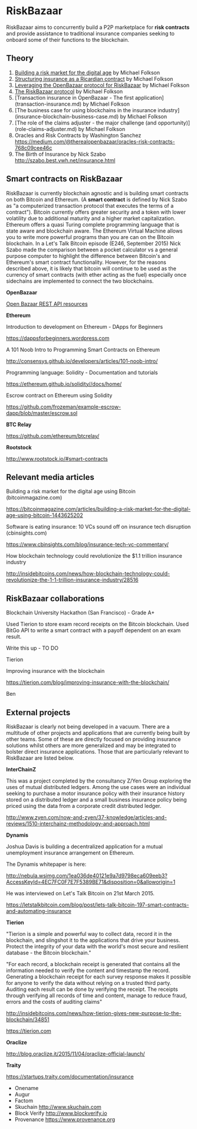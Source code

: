 # RiskBazaar

RiskBazaar aims to concurrently build a P2P marketplace for __risk contracts__ and provide assistance to traditional insurance companies seeking to onboard some of their functions to the blockchain.

## Theory
1. [Building a risk market for the digital age](building-a-risk-market.md) by Michael Folkson
2. [Structuring insurance as a Ricardian contract](structuring-insurance-as-a-Ricardian-contract.md) by Michael Folkson
3. [Leveraging the OpenBazaar protocol for RiskBazaar](openbazaar-protocol.md) by Michael Folkson
4. [The RiskBazaar protocol](riskbazaar-protocol.md) by Michael Folkson
5. [Transaction insurance in OpenBazaar - The first application] (transaction-insurance.md) by Michael Folkson
6. [The business case for using blockchains in the insurance industry] (insurance-blockchain-business-case.md) by Michael Folkson
7. [The role of the claims adjuster - the major challenge (and opportunity)] (role-claims-adjuster.md) by Michael Folkson
8. Oracles and Risk Contracts by Washington Sanchez 
https://medium.com/@therealopenbazaar/oracles-risk-contracts-768c09cee46c
9. The Birth of Insurance by Nick Szabo 
http://szabo.best.vwh.net/insurance.html

## Smart contracts on RiskBazaar

RiskBazaar is currently blockchain agnostic and is building smart contracts on both Bitcoin and Ethereum. (A __smart contract__ is defined by Nick Szabo as "a computerized transaction protocol that executes the terms of a contract"). Bitcoin currently offers greater security and a token with lower volatility due to additional maturity and a higher market capitalization. Ethereum offers a quasi Turing complete programming language that is state aware and blockchain aware. The Ethereum Virtual Machine allows you to write more powerful programs than you are can on the Bitcoin blockchain. In a Let's Talk Bitcoin episode (E246, September 2015) Nick Szabo made the comparison between a pocket calculator vs a general purpose computer to highlight the difference between Bitcoin's and Ethereum's smart contract functionality. However, for the reasons described above, it is likely that bitcoin will continue to be used as the currency of smart contracts (with ether acting as the fuel) especially once sidechains are implemented to connect the two blockchains.

__OpenBazaar__

[Open Bazaar REST API resources](Open-Bazaar/open-bazaar-rest-API.md)



__Ethereum__

Introduction to development on Ethereum - DApps for Beginners

https://dappsforbeginners.wordpress.com

A 101 Noob Intro to Programming Smart Contracts on Ethereum

http://consensys.github.io/developers/articles/101-noob-intro/

Programming language: Solidity - Documentation and tutorials

https://ethereum.github.io/solidity//docs/home/

Escrow contract on Ethereum using Solidity

https://github.com/frozeman/example-escrow-dapp/blob/master/escrow.sol

__BTC Relay__

https://github.com/ethereum/btcrelay/

__Rootstock__

http://www.rootstock.io/#smart-contracts

## Relevant media articles
Building a risk market for the digital age using Bitcoin (bitcoinmagazine.com)

https://bitcoinmagazine.com/articles/building-a-risk-market-for-the-digital-age-using-bitcoin-1443625202

Software is eating insurance: 10 VCs sound off on insurance tech disruption (cbinsights.com)

https://www.cbinsights.com/blog/insurance-tech-vc-commentary/

How blockchain technology could revolutionize the $1.1 trillion insurance industry

http://insidebitcoins.com/news/how-blockchain-technology-could-revolutionize-the-1-1-trillion-insurance-industry/28516

## RiskBazaar collaborations
Blockchain University Hackathon (San Francisco) - Grade A+

Used Tierion to store exam record receipts on the Bitcoin blockchain. Used BitGo API to write a smart contract with a payoff dependent on an exam result.

Write this up - TO DO

Tierion

Improving insurance with the blockchain

https://tierion.com/blog/improving-insurance-with-the-blockchain/

Ben


## External projects
RiskBazaar is clearly not being developed in a vacuum. There are a multitude of other projects and applications that are currently being built by other teams. Some of these are directly focused on providing insurance solutions whilst others are more generalized and may be integrated to bolster direct insurance applications. Those that are particularly relevant to RiskBazaar are listed below.

__InterChainZ__

This was a project completed by the consultancy Z/Yen Group exploring the uses of mutual distributed ledgers. Among the use cases were an individual seeking to purchase a motor insurance policy with their insurance history stored on a distributed ledger and a small business insurance policy being priced using the data from a corporate credit distributed ledger.

http://www.zyen.com/now-and-zyen/37-knowledge/articles-and-reviews/1510-interchainz-methodology-and-approach.html

__Dynamis__

Joshua Davis is building a decentralized application for a mutual unemployment insurance arrangement on Ethereum.

The Dynamis whitepaper is here:

http://nebula.wsimg.com/1ea036de40121e9a7d9798eca609eeb3?AccessKeyId=4EC7FC0F7E7F5389BE71&disposition=0&alloworigin=1

He was interviewed on Let's Talk Bitcoin on 21st March 2015.

https://letstalkbitcoin.com/blog/post/lets-talk-bitcoin-197-smart-contracts-and-automating-insurance

__Tierion__

"Tierion is a simple and powerful way to collect data, record it in the blockchain, and slingshot it to the applications that drive your business. Protect the integrity of your data with the world's most secure and resilient database - the Bitcoin blockchain."

"For each record, a blockchain receipt is generated that contains all the information needed to verify the content and timestamp the record. Generating a blockchain receipt for each survey response makes it possible for anyone to verify the data without relying on a trusted third party. Auditing each result can be done by verifying the receipt. The receipts through verifying all records of time and content, manage to reduce fraud, errors and the costs of auditing claims"

http://insidebitcoins.com/news/how-tierion-gives-new-purpose-to-the-blockchain/34851

https://tierion.com

__Oraclize__

http://blog.oraclize.it/2015/11/04/oraclize-official-launch/

__Traity__

https://startups.traity.com/documentation/insurance

* Onename
* Augur
* Factom
* Skuchain http://www.skuchain.com
* Block Verify http://www.blockverify.io
* Provenance https://www.provenance.org
